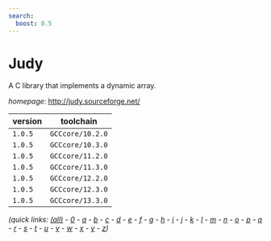 ```yaml
---
search:
  boost: 0.5
---
```

# Judy

A C library that implements a dynamic array.

*homepage*: <http://judy.sourceforge.net/>

version | toolchain
--------|----------
``1.0.5`` | ``GCCcore/10.2.0``
``1.0.5`` | ``GCCcore/10.3.0``
``1.0.5`` | ``GCCcore/11.2.0``
``1.0.5`` | ``GCCcore/11.3.0``
``1.0.5`` | ``GCCcore/12.2.0``
``1.0.5`` | ``GCCcore/12.3.0``
``1.0.5`` | ``GCCcore/13.3.0``


*(quick links: [(all)](../index.md) - [0](../0/index.md) - [a](../a/index.md) - [b](../b/index.md) - [c](../c/index.md) - [d](../d/index.md) - [e](../e/index.md) - [f](../f/index.md) - [g](../g/index.md) - [h](../h/index.md) - [i](../i/index.md) - [j](../j/index.md) - [k](../k/index.md) - [l](../l/index.md) - [m](../m/index.md) - [n](../n/index.md) - [o](../o/index.md) - [p](../p/index.md) - [q](../q/index.md) - [r](../r/index.md) - [s](../s/index.md) - [t](../t/index.md) - [u](../u/index.md) - [v](../v/index.md) - [w](../w/index.md) - [x](../x/index.md) - [y](../y/index.md) - [z](../z/index.md))*

